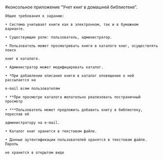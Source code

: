 #консольное приложение “Учет книг в домашней библиотеке”.

    Общие требования к заданию:
    
    • Система учитывает книги как в электронном, так и в бумажном варианте.
    
    • Существующие роли: пользователь, администратор.
    
    • Пользователь может просматривать книги в каталоге книг, осуществлять поиск
    
    книг в каталоге.
    
    • Администратор может модифицировать каталог.
    
    • *При добавлении описания книги в каталог оповещение о ней рассылается на
    
    e-mail всем пользователям
    
    • **При просмотре каталога желательно реализовать постраничный просмотр
    
    • ***Пользователь может предложить добавить книгу в библиотеку, переслав её
    
    администратору на e-mail.
    
    • Каталог книг хранится в текстовом файле.
    
    • Данные аутентификации пользователей хранятся в текстовом файле. Пароль
    
    не хранится в открытом виде
